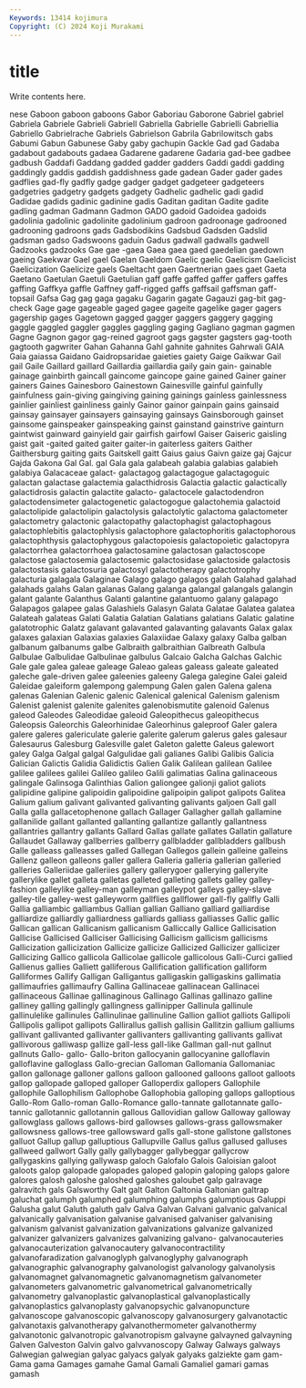 ```yaml
---
Keywords: 13414 kojimura
Copyright: (C) 2024 Koji Murakami
---
```


# title

Write contents here.



nese
Gaboon gaboon gaboons Gabor Gaboriau Gaborone Gabriel gabriel Gabriela Gabriele
Gabrieli Gabriell Gabriella Gabrielle Gabrielli Gabriellia Gabriello Gabrielrache Gabriels Gabrielson
Gabrila Gabrilowitsch gabs Gabumi Gabun Gabunese Gaby gaby gachupin Gackle
Gad gad Gadaba gadabout gadabouts gadaea Gadarene gadarene Gadaria gad-bee
gadbee gadbush Gaddafi Gaddang gadded gadder gadders Gaddi gaddi gadding
gaddingly gaddis gaddish gaddishness gade gadean Gader gader gades gadflies
gad-fly gadfly gadge gadger gadget gadgeteer gadgeteers gadgetries gadgetry gadgets
gadgety Gadhelic gadhelic gadi gadid Gadidae gadids gadinic gadinine gadis
Gaditan gaditan Gadite gadite gadling gadman Gadmann Gadmon GADO gadoid
Gadoidea gadoids gadolinia gadolinic gadolinite gadolinium gadroon gadroonage gadrooned gadrooning
gadroons gads Gadsbodikins Gadsbud Gadsden Gadslid gadsman gadso Gadswoons gaduin
Gadus gadwall gadwalls gadwell Gadzooks gadzooks Gae gae -gaea Gaea
gaea gaed gaedelian gaedown gaeing Gaekwar Gael gael Gaelan Gaeldom
Gaelic gaelic Gaelicism Gaelicist Gaelicization Gaelicize gaels Gaeltacht gaen Gaertnerian
gaes gaet Gaeta Gaetano Gaetulan Gaetuli Gaetulian gaff gaffe gaffed
gaffer gaffers gaffes gaffing Gaffkya gaffle Gaffney gaff-rigged gaffs gaffsail
gaffsman gaff-topsail Gafsa Gag gag gaga gagaku Gagarin gagate Gagauzi
gag-bit gag-check Gage gage gageable gaged gagee gageite gagelike gager
gagers gagership gages Gagetown gagged gagger gaggers gaggery gagging gaggle
gaggled gaggler gaggles gaggling gaging Gagliano gagman gagmen Gagne Gagnon
gagor gag-reined gagroot gags gagster gagsters gag-tooth gagtooth gagwriter Gahan
Gahanna Gahl gahnite gahnites Gahrwali GAIA Gaia gaiassa Gaidano Gaidropsaridae
gaieties gaiety Gaige Gaikwar Gail gail Gaile Gaillard gaillard Gaillardia
gaillardia gaily gain gain- gainable gainage gainbirth gaincall gaincome gaincope
gaine gained Gainer gainer gainers Gaines Gainesboro Gainestown Gainesville gainful
gainfully gainfulness gain-giving gaingiving gaining gainings gainless gainlessness gainlier gainliest
gainliness gainly Gainor gainor gainpain gains gainsaid gainsay gainsayer gainsayers
gainsaying gainsays Gainsborough gainset gainsome gainspeaker gainspeaking gainst gainstand gainstrive
gainturn gaintwist gainward gainyield gair gairfish gairfowl Gaiser Gaiseric gaisling
gaist gait -gaited gaited gaiter gaiter-in gaiterless gaiters Gaither Gaithersburg
gaiting gaits Gaitskell gaitt Gaius gaius Gaivn gaize gaj Gajcur
Gajda Gakona Gal Gal. gal Gala gala galabeah galabia galabias
galabieh galabiya Galacaceae galact- galactagog galactagogue galactagoguic galactan galactase galactemia
galacthidrosis Galactia galactic galactically galactidrosis galactin galactite galacto- galactocele galactodendron
galactodensimeter galactogenetic galactogogue galactohemia galactoid galactolipide galactolipin galactolysis galactolytic galactoma
galactometer galactometry galactonic galactopathy galactophagist galactophagous galactophlebitis galactophlysis galactophore galactophoritis
galactophorous galactophthysis galactophygous galactopoiesis galactopoietic galactopyra galactorrhea galactorrhoea galactosamine galactosan
galactoscope galactose galactosemia galactosemic galactosidase galactoside galactosis galactostasis galactosuria galactosyl
galactotherapy galactotrophy galacturia galagala Galaginae Galago galago galagos galah Galahad
galahad galahads galahs Galan galanas Galang galanga galangal galangals galangin
galant galante Galanthus Galanti galantine galantuomo galany galapago Galapagos galapee
galas Galashiels Galasyn Galata Galatae Galatea galatea Galateah galateas Galati
Galatia Galatian Galatians galatians Galatic galatine galatotrophic Galatz galavant galavanted
galavanting galavants Galax galax galaxes galaxian Galaxias galaxies Galaxiidae Galaxy
galaxy Galba galban galbanum galbanums galbe Galbraith galbraithian Galbreath Galbula
Galbulae Galbulidae Galbulinae galbulus Galcaio Galcha Galchas Galchic Gale gale
galea galeae galeage Galeao galeas galeass galeate galeated galeche gale-driven
galee galeenies galeeny Galega galegine Galei galeid Galeidae galeiform galempong
galempung Galen galen Galena galena galenas Galenian Galenic galenic Galenical
galenical Galenism galenism Galenist galenist galenite galenites galenobismutite galenoid Galenus
galeod Galeodes Galeodidae galeoid Galeopithecus galeopithecus Galeopsis Galeorchis Galeorhinidae Galeorhinus
galeproof Galer galera galere galeres galericulate galerie galerite galerum galerus
gales galesaur Galesaurus Galesburg Galesville galet Galeton galette Galeus galewort
galey Galga Galgal galgal Galgulidae gali galianes Galibi Galibis Galicia
Galician Galictis Galidia Galidictis Galien Galik Galilean galilean Galilee galilee
galilees galilei Galileo galileo Galili galimatias Galina galinaceous galingale Galinsoga
Galinthias Galion galiongee galionji galiot galiots galipidine galipine galipoidin galipoidine
galipoipin galipot galipots Galitea Galium galium galivant galivanted galivanting galivants
galjoen Gall gall Galla galla gallacetophenone gallach Gallager Gallagher gallah
gallamine gallanilide gallant gallanted gallanting gallantize gallantly gallantness gallantries gallantry
gallants Gallard Gallas gallate gallates Gallatin gallature Gallaudet Gallaway gallberries
gallberry gallbladder gallbladders gallbush Galle galleass galleasses galled Gallegan Gallegos
gallein galleine galleins Gallenz galleon galleons galler gallera Galleria galleria
gallerian galleried galleries Galleriidae galleriies gallery gallerygoer gallerying galleryite gallerylike
gallet galleta galletas galleted galleting gallets galley galley-fashion galleylike galley-man
galleyman galleypot galleys galley-slave galley-tile galley-west galleyworm gallflies gallflower gall-fly
gallfly Galli Gallia galliambic galliambus Gallian gallian Galliano galliard galliardise
galliardize galliardly galliardness galliards galliass galliasses Gallic gallic Gallican gallican
Gallicanism gallicanism Galliccally Gallice Gallicisation Gallicise Gallicised Galliciser Gallicising Gallicism
gallicism gallicisms Gallicization gallicization Gallicize gallicize Gallicized Gallicizer gallicizer Gallicizing
Gallico gallicola Gallicolae gallicole gallicolous Galli-Curci gallied Gallienus gallies Galliett
galliferous Gallification gallification galliform Galliformes Gallify Galligan Galligantus galligaskin galligaskins
gallimatia gallimaufries gallimaufry Gallina Gallinaceae gallinacean Gallinacei gallinaceous Gallinae gallinaginous
Gallinago Gallinas gallinazo galline galliney galling gallingly gallingness gallinipper Gallinula
gallinule gallinulelike gallinules Gallinulinae gallinuline Gallion galliot galliots Gallipoli Gallipolis
gallipot gallipots Gallirallus gallish gallisin Gallitzin gallium galliums gallivant gallivanted
gallivanter gallivanters gallivanting gallivants gallivat gallivorous galliwasp gallize gall-less gall-like
Gallman gall-nut gallnut gallnuts Gallo- gallo- Gallo-briton gallocyanin gallocyanine galloflavin
galloflavine galloglass Gallo-grecian Galloman Gallomania Gallomaniac gallon gallonage galloner gallons
galloon gallooned galloons galloot galloots gallop gallopade galloped galloper Galloperdix
gallopers Gallophile gallophile Gallophilism Gallophobe Gallophobia galloping gallops galloptious Gallo-Rom
Gallo-roman Gallo-Romance gallo-tannate gallotannate gallo-tannic gallotannic gallotannin gallous Gallovidian gallow
Galloway galloway gallowglass gallows gallows-bird gallowses gallows-grass gallowsmaker gallowsness gallows-tree
gallowsward galls gall-stone gallstone gallstones galluot Gallup gallup galluptious Gallupville
Gallus gallus gallused galluses gallweed gallwort Gally gally gallybagger gallybeggar
gallycrow gallygaskins gallying gallywasp galoch Galofalo Galois Galoisian galoot galoots
galop galopade galopades galoped galopin galoping galops galore galores galosh
galoshe galoshed galoshes galoubet galp galravage galravitch gals Galsworthy Galt
galt Galton Galtonia Galtonian galtrap galuchat galumph galumphed galumphing galumphs
galumptious Galuppi Galusha galut Galuth galuth galv Galva Galvan Galvani
galvanic galvanical galvanically galvanisation galvanise galvanised galvaniser galvanising galvanism galvanist
galvanization galvanizations galvanize galvanized galvanizer galvanizers galvanizes galvanizing galvano- galvanocauteries
galvanocauterization galvanocautery galvanocontractility galvanofaradization galvanoglyph galvanoglyphy galvanograph galvanographic galvanography galvanologist
galvanology galvanolysis galvanomagnet galvanomagnetic galvanomagnetism galvanometer galvanometers galvanometric galvanometrical galvanometrically
galvanometry galvanoplastic galvanoplastical galvanoplastically galvanoplastics galvanoplasty galvanopsychic galvanopuncture galvanoscope galvanoscopic
galvanoscopy galvanosurgery galvanotactic galvanotaxis galvanotherapy galvanothermometer galvanothermy galvanotonic galvanotropic galvanotropism
galvayne galvayned galvayning Galven Galveston Galvin galvo galvvanoscopy Galway Galways
galways Galwegian galwegian galyac galyacs galyak galyaks galziekte gam gam-
Gama gama Gamages gamahe Gamal Gamali Gamaliel gamari gamas gamash

